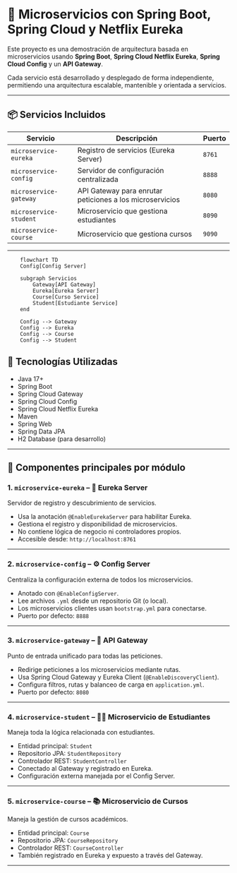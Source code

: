 # 🧩 Microservicios con Spring Boot, Spring Cloud y Netflix Eureka

Este proyecto es una demostración de arquitectura basada en microservicios usando **Spring Boot**, **Spring Cloud Netflix Eureka**, **Spring Cloud Config** y un **API Gateway**.

Cada servicio está desarrollado y desplegado de forma independiente, permitiendo una arquitectura escalable, mantenible y orientada a servicios.

---

## 📦 Servicios Incluidos

| Servicio                   | Descripción                                                     | Puerto      |
|---------------------------|------------------------------------------------------------------|-------------|
| `microservice-eureka`     | Registro de servicios (Eureka Server)                            | `8761`      |
| `microservice-config`     | Servidor de configuración centralizada                           | `8888`      |
| `microservice-gateway`    | API Gateway para enrutar peticiones a los microservicios         | `8080`      |
| `microservice-student`    | Microservicio que gestiona estudiantes                           | `8090`      |
| `microservice-course`     | Microservicio que gestiona cursos                                | `9090`      |

---
```mermaid
    flowchart TD
    Config[Config Server]
    
    subgraph Servicios
        Gateway[API Gateway]
        Eureka[Eureka Server]
        Course[Curso Service]
        Student[Estudiante Service]
    end

    Config --> Gateway
    Config --> Eureka
    Config --> Course
    Config --> Student
```

## 🧰 Tecnologías Utilizadas

- Java 17+
- Spring Boot
- Spring Cloud Gateway
- Spring Cloud Config
- Spring Cloud Netflix Eureka
- Maven
- Spring Web
- Spring Data JPA
- H2 Database (para desarrollo)

---

## 🧩 Componentes principales por módulo

### 1. `microservice-eureka` – 📘 Eureka Server

Servidor de registro y descubrimiento de servicios.

- Usa la anotación `@EnableEurekaServer` para habilitar Eureka.
- Gestiona el registro y disponibilidad de microservicios.
- No contiene lógica de negocio ni controladores propios.
- Accesible desde: `http://localhost:8761`

---

### 2. `microservice-config` – ⚙️ Config Server

Centraliza la configuración externa de todos los microservicios.

- Anotado con `@EnableConfigServer`.
- Lee archivos `.yml` desde un repositorio Git (o local).
- Los microservicios clientes usan `bootstrap.yml` para conectarse.
- Puerto por defecto: `8888`

---

### 3. `microservice-gateway` – 🚪 API Gateway

Punto de entrada unificado para todas las peticiones.

- Redirige peticiones a los microservicios mediante rutas.
- Usa Spring Cloud Gateway y Eureka Client (`@EnableDiscoveryClient`).
- Configura filtros, rutas y balanceo de carga en `application.yml`.
- Puerto por defecto: `8080`

---

### 4. `microservice-student` – 👨‍🎓 Microservicio de Estudiantes

Maneja toda la lógica relacionada con estudiantes.

- Entidad principal: `Student`
- Repositorio JPA: `StudentRepository`
- Controlador REST: `StudentController`
- Conectado al Gateway y registrado en Eureka.
- Configuración externa manejada por el Config Server.

---

### 5. `microservice-course` – 📚 Microservicio de Cursos

Maneja la gestión de cursos académicos.

- Entidad principal: `Course`
- Repositorio JPA: `CourseRepository`
- Controlador REST: `CourseController`
- También registrado en Eureka y expuesto a través del Gateway.

---
